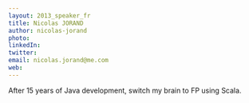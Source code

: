 ```yaml
---
layout: 2013_speaker_fr
title: Nicolas JORAND
author: nicolas-jorand
photo:
linkedIn:
twitter:
email: nicolas.jorand@me.com
web:
---
```


After 15 years of Java development, switch my brain to FP using Scala.